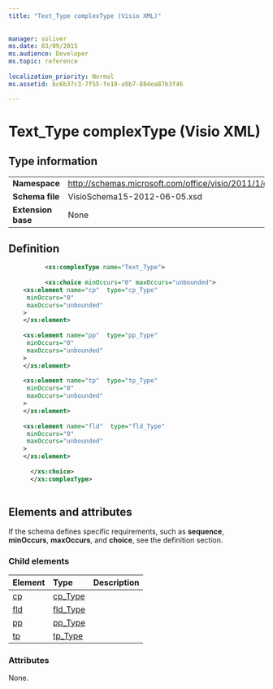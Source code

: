 ```yaml
---
title: "Text_Type complexType (Visio XML)"
 
 
manager: soliver
ms.date: 03/09/2015
ms.audience: Developer
ms.topic: reference
 
localization_priority: Normal
ms.assetid: bc6b37c3-7f55-fe18-a9b7-884ea87b3f46

---
```


# Text_Type complexType (Visio XML)

## Type information

|||
|:-----|:-----|
|**Namespace** <br/> |http://schemas.microsoft.com/office/visio/2011/1/core  <br/> |
|**Schema file** <br/> |VisioSchema15-2012-06-05.xsd  <br/> |
|**Extension base** <br/> |None  <br/> |
   
## Definition

```XML
          <xs:complexType name="Text_Type">
          
          <xs:choice minOccurs="0" maxOccurs="unbounded">
    <xs:element name="cp"  type="cp_Type"
     minOccurs="0"
     maxOccurs="unbounded"
    >
    </xs:element>
    
    <xs:element name="pp"  type="pp_Type"
     minOccurs="0"
     maxOccurs="unbounded"
    >
    </xs:element>
    
    <xs:element name="tp"  type="tp_Type"
     minOccurs="0"
     maxOccurs="unbounded"
    >
    </xs:element>
    
    <xs:element name="fld"  type="fld_Type"
     minOccurs="0"
     maxOccurs="unbounded"
    >
    </xs:element>
    
      </xs:choice>
      </xs:complexType>
      
```

## Elements and attributes

If the schema defines specific requirements, such as **sequence**, **minOccurs**, **maxOccurs**, and **choice**, see the definition section. 
  
### Child elements

|**Element**|**Type**|**Description**|
|:-----|:-----|:-----|
|[cp](cp-element-text_type-complextypevisio-xml.md) <br/> |[cp_Type](cp_type-complextypevisio-xml.md) <br/> ||
|[fld](fld-element-text_type-complextypevisio-xml.md) <br/> |[fld_Type](fld_type-complextypevisio-xml.md) <br/> ||
|[pp](pp-element-text_type-complextypevisio-xml.md) <br/> |[pp_Type](pp_type-complextypevisio-xml.md) <br/> ||
|[tp](tp-element-text_type-complextypevisio-xml.md) <br/> |[tp_Type](tp_type-complextypevisio-xml.md) <br/> ||
   
### Attributes

None.
  

